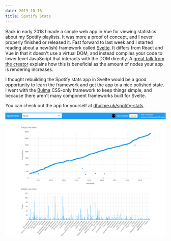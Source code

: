 ```yaml
---
date: 2019-10-18
title: Spotify Stats
---
```


<BlogPostHeader />

Back in early 2018 I made a simple web app in Vue for viewing statistics about my Spotify playlists. It was more a proof of concept, and I never properly finished or released it. Fast forward to last week and I started reading about a new(ish) framework called [Svelte](https://svelte.dev). It differs from React and Vue in that it doesn't use a virtual DOM, and instead compiles your code to lower level JavaScript that interacts with the DOM directly. A [great talk from the creator](https://www.youtube.com/watch?v=AdNJ3fydeao) explains how this is beneficial as the amount of nodes your app is rendering increases.

I thought rebuilding the Spotify stats app in Svelte would be a good opportunity to learn the framework and get the app to a nice polished state. I went with the [Bulma](https://bulma.io/) CSS-only framework to keep things simple, and because there aren't many component frameworks built for Svelte.

You can check out the app for yourself at [dhulme.uk/spotify-stats](https://dhulme.uk/spotify-stats).

![Spotify Stats](./images/spotify-stats.png)
